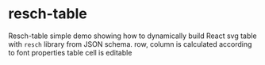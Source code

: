 # resch-table
Resch-table simple demo showing how to dynamically build React svg table with `resch` library from JSON schema.
row, column is calculated according to font properties
table cell is editable
